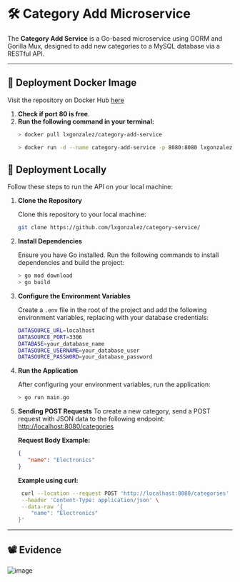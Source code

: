 # 🛠 **Category Add Microservice**

The **Category Add Service** is a Go-based microservice using GORM and Gorilla Mux, designed to add new categories to a MySQL database via a RESTful API.

---
## 🐳 **Deployment Docker Image**

Visit the repository on Docker Hub [here](https://hub.docker.com/r/lxgonzalez/category-add-service)

1. **Check if port 80 is free**.
2. **Run the following command in your terminal:**
    ```bash
    > docker pull lxgonzalez/category-add-service

    > docker run -d --name category-add-service -p 8080:8080 lxgonzalez/category-add-service:latest
    ```
## 🚀 **Deployment Locally**

Follow these steps to run the API on your local machine:

1. **Clone the Repository**

   Clone this repository to your local machine:

    ```bash
    git clone https://github.com/lxgonzalez/category-service/
    ```
2. **Install Dependencies**

   Ensure you have Go installed. Run the following commands to install dependencies and build the project:

    ```bash
    > go mod download
    > go build
    ```

3. **Configure the Environment Variables**

   Create a `.env` file in the root of the project and add the following environment variables, replacing with your database credentials:

    ```bash
    DATASOURCE_URL=localhost
    DATASOURCE_PORT=3306
    DATABASE=your_database_name
    DATASOURCE_USERNAME=your_database_user
    DATASOURCE_PASSWORD=your_database_password
    ```
    
 4. **Run the Application**

    After configuring your environment variables, run the application:

    ```bash
    > go run main.go
     ```    
5. **Sending POST Requests**
To create a new category, send a POST request with JSON data to the following endpoint: [http://localhost:8080/categories](http://localhost:8080/categories)

    **Request Body Example:**
     ```json
     {
        "name": "Electronics"
     }
     ```

    **Example using curl:**
     ``` bash
      curl --location --request POST 'http://localhost:8080/categories' \
      --header 'Content-Type: application/json' \
      --data-raw '{
         "name": "Electronics"
    }'
     ```

---

## 📽️ Evidence
![image](https://github.com/user-attachments/assets/cdd450d6-27fe-41ea-b5bd-df3aec0f795b)





    
   
